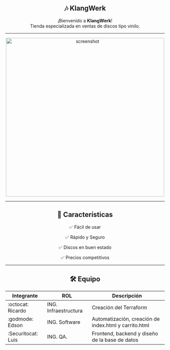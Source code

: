 <div align="center">

## 🎶 KlangWerk

¡Bienvenido a **KlangWerk**!  
Tienda especializada en ventas de discos tipo vinilo.


---

<img src="https://images.stockcake.com/public/c/4/6/c46478bb-0dda-47da-9dd7-35c7e4990eb3_large/vinyl-records-playing-stockcake.jpg" alt="screenshot" width="500"/>


---

## 🚀 Características

✅ Fácil de usar  

✅ Rápido y Seguro 

✅ Discos en buen estado  

✅ Precios competitivos  

---

<div align="center">

## 🛠️ Equipo

</div>

| Integrante | ROL | Descripción |
|------------|-------------|-------------|
| :octocat: Ricardo    | ING. Infraestructura | Creación del Terraform |
| :godmode: Edson      | ING. Software | Automatización, creación de index.html y carrito.html |
| :Securitocat: Luis       | ING. QA. | Frontend, backend y diseño de la base de datos |

<div align="center">
